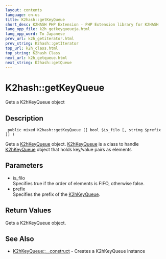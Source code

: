 ```yaml
---
layout: contents
language: en-us
title: K2hash::getKeyQueue
short_desc: K2HASH PHP Extension - PHP Extension library for K2HASH
lang_opp_file: k2h_getkeyqueueja.html
lang_opp_word: To Japanese
prev_url: k2h_getiterator.html
prev_string: K2hash::getIterator
top_url: k2h_class.html
top_string: K2hash Class
next_url: k2h_getqueue.html
next_string: K2hash::getQueue
---
```


# K2hash::getKeyQueue
Gets a K2hKeyQueue object

## Description

```
 public mixed K2hash::getKeyQueue ([ bool $is_filo [, string $prefix ]] )
```

Gets a [K2hKeyQueue](k2hkq_class.html) object. [K2hKeyQueue](k2hkq_class.html) is a class to handle [K2hKeyQueue](k2hkq_class.html) object that holds key/value pairs as elements

## Parameters
- is_filo  
Specifies true if the order of elements is FIFO, otherwise false.
- prefix  
Specifies the prefix of the [K2hKeyQueue](k2hkq_class.html).

## Return Values
Gets a K2hKeyQueue object. 

## See Also
- [K2hKeyQueue::__construct](k2hkq_constructja.html) - Creates a K2hKeyQueue instance
